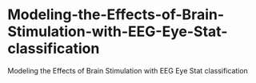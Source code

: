 # Modeling-the-Effects-of-Brain-Stimulation-with-EEG-Eye-Stat-classification
Modeling the Effects of Brain Stimulation with  EEG Eye Stat classification
